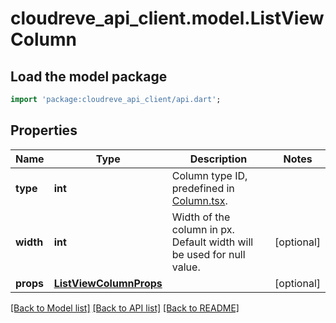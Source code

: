 # cloudreve_api_client.model.ListViewColumn

## Load the model package
```dart
import 'package:cloudreve_api_client/api.dart';
```

## Properties
Name | Type | Description | Notes
------------ | ------------- | ------------- | -------------
**type** | **int** | Column type ID, predefined in [Column.tsx](https://github.com/cloudreve/frontend/blob/master/src/component/FileManager/Explorer/ListView/Column.tsx). | 
**width** | **int** | Width of the column in px. Default width will be used for null value. | [optional] 
**props** | [**ListViewColumnProps**](ListViewColumnProps.md) |  | [optional] 

[[Back to Model list]](../README.md#documentation-for-models) [[Back to API list]](../README.md#documentation-for-api-endpoints) [[Back to README]](../README.md)


